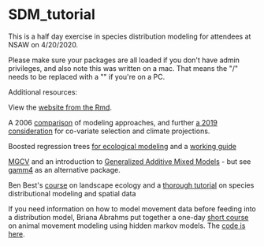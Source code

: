 # SDM_tutorial
This is a half day exercise in species distribution modeling for attendees at NSAW on 4/20/2020. 

Please make sure your packages are all loaded if you don't have admin privileges, and also note this was written on a mac. 
That means the "/" needs to be replaced with a "\" if you're on a PC.

Additional resources:

View the [website from the Rmd](https://htmlpreview.github.io/?https://github.com/elhazen/SDM_tutorial/blob/master/BRTandGAMM.html#introduction).

A 2006 [comparison](https://onlinelibrary.wiley.com/doi/full/10.1111/j.2006.0906-7590.04596.x) of modeling approaches, and further [a 2019 consideration](https://people.ucsc.edu/~elhazen/hazen/Publications_files/Brodie_et_al-2019-Ecography.pdf) for co-variate selection and climate projections.

Boosted regression trees [for ecological modeling](http://cran.fhcrc.org/web/packages/dismo/vignettes/brt.pdf) and a [working guide](https://besjournals.onlinelibrary.wiley.com/doi/full/10.1111/j.1365-2656.2008.01390.x)

[MGCV](https://cran.r-project.org/web/packages/mgcv/mgcv.pdf) and an introduction to [Generalized Additive Mixed Models](https://highstat.com/index.php/beginner-s-guide-to-generalized-additive-mixed-models) - but see [gamm4](https://cran.r-project.org/web/packages/gamm4/gamm4.pdf) as an alternative package.

Ben Best's [course](https://github.com/bbest/landscape-ecology-labs) on landscape ecology and a [thorough tutorial](https://rspatial.org/raster/sdm/index.html) on species distributional modeling and spatial data

If you need information on how to model movement data before feeding into a distribution model, Briana Abrahms put together a one-day [short course](https://htmlpreview.github.io/?https://github.com/briana-abrahms/Movement_Analysis_Workshop/blob/master/Behavioral_Segmentation.html) on animal movement modeling using hidden markov models. The [code is here](https://github.com/briana-abrahms/Movement_Analysis_Workshop).


